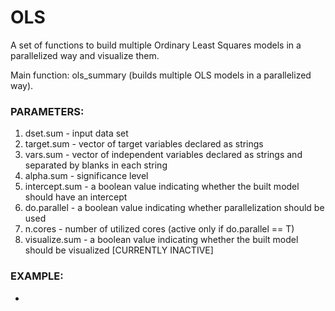 # OLS
A set of functions to build multiple Ordinary Least Squares models in a parallelized way and visualize them.

Main function: ols_summary (builds multiple OLS models in a parallelized way).

### PARAMETERS:

1) dset.sum - input data set
2) target.sum - vector of target variables declared as strings
3) vars.sum - vector of independent variables declared as strings
              and separated by blanks in each string
4) alpha.sum - significance level
5) intercept.sum - a boolean value indicating whether the built model
              should have an intercept
6) do.parallel - a boolean value indicating whether parallelization
              should be used
7) n.cores - number of utilized cores (active only if do.parallel == T)
6) visualize.sum  - a boolean value indicating whether the built model
              should be visualized [CURRENTLY INACTIVE]
              
### EXAMPLE:

-

